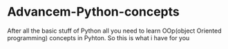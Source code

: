 # Advancem-Python-concepts
After all the basic stuff of Python all you need to learn OOp(object Oriented programming) concepts in Pyhton.  So this is what i have for you
